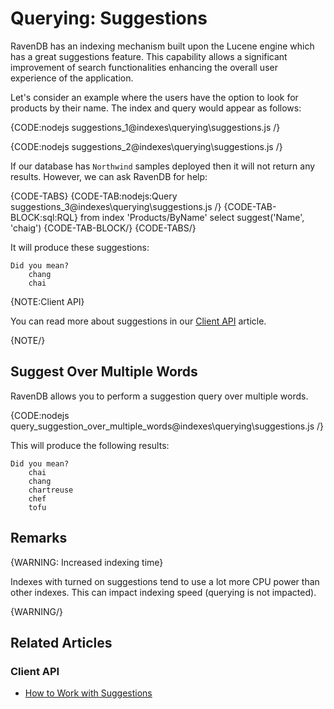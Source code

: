 # Querying: Suggestions

RavenDB has an indexing mechanism built upon the Lucene engine which has a great suggestions feature. This capability allows a significant improvement of search functionalities enhancing the overall user experience of the application.

Let's consider an example where the users have the option to look for products by their name. The index and query would appear as follows:

{CODE:nodejs suggestions_1@indexes\querying\suggestions.js /}

{CODE:nodejs suggestions_2@indexes\querying\suggestions.js /}

If our database has `Northwind` samples deployed then it will not return any results. However, we can ask RavenDB for help:

{CODE-TABS}
{CODE-TAB:nodejs:Query suggestions_3@indexes\querying\suggestions.js /}
{CODE-TAB-BLOCK:sql:RQL}
from index 'Products/ByName' 
select suggest('Name', 'chaig')
{CODE-TAB-BLOCK/}
{CODE-TABS/}

It will produce these suggestions:

    Did you mean?
        chang
        chai

{NOTE:Client API}

You can read more about suggestions in our [Client API](../../client-api/session/querying/how-to-work-with-suggestions) article. 

{NOTE/}

## Suggest Over Multiple Words

RavenDB allows you to perform a suggestion query over multiple words.

{CODE:nodejs query_suggestion_over_multiple_words@indexes\querying\suggestions.js /}

This will produce the following results:

    Did you mean?
        chai
        chang
        chartreuse
        chef
        tofu

## Remarks

{WARNING: Increased indexing time}

Indexes with turned on suggestions tend to use a lot more CPU power than other indexes. This can impact indexing speed (querying is not impacted).

{WARNING/}

## Related Articles

### Client API

- [How to Work with Suggestions](../../client-api/session/querying/how-to-work-with-suggestions)
